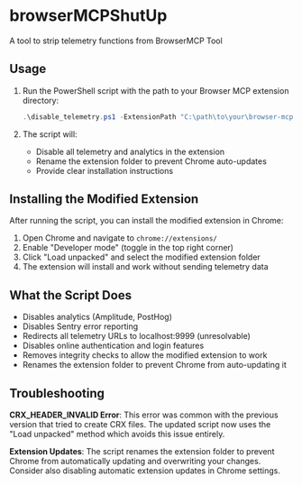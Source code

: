 # browserMCPShutUp
A tool to strip telemetry functions from BrowserMCP Tool

## Usage

1. Run the PowerShell script with the path to your Browser MCP extension directory:
   ```powershell
   .\disable_telemetry.ps1 -ExtensionPath "C:\path\to\your\browser-mcp-extension"
   ```

2. The script will:
   - Disable all telemetry and analytics in the extension
   - Rename the extension folder to prevent Chrome auto-updates
   - Provide clear installation instructions

## Installing the Modified Extension

After running the script, you can install the modified extension in Chrome:

1. Open Chrome and navigate to `chrome://extensions/`
2. Enable "Developer mode" (toggle in the top right corner)
3. Click "Load unpacked" and select the modified extension folder
4. The extension will install and work without sending telemetry data

## What the Script Does

- Disables analytics (Amplitude, PostHog)
- Disables Sentry error reporting
- Redirects all telemetry URLs to localhost:9999 (unresolvable)
- Disables online authentication and login features
- Removes integrity checks to allow the modified extension to work
- Renames the extension folder to prevent Chrome from auto-updating it

## Troubleshooting

**CRX_HEADER_INVALID Error**: This error was common with the previous version that tried to create CRX files. The updated script now uses the "Load unpacked" method which avoids this issue entirely.

**Extension Updates**: The script renames the extension folder to prevent Chrome from automatically updating and overwriting your changes. Consider also disabling automatic extension updates in Chrome settings.
